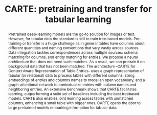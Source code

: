 ---
title: "CARTE: pretraining and transfer for tabular learning"
link: "https://arxiv.org/abs/2402.16785"
authors: "Kim, et al."
venue: "ArXiv"
year: 2024
abstract: "Pretrained deep-learning models are the go-to solution
for images or text. However, for tabular data the standard is still to train tree-based models. Pre-training or transfer is a huge challenge as in general tables have columns about
different quantities and naming conventions that vary vastly across sources. Data integration tackles correspondences across multiple sources: schema matching for columns, and
entity matching for entries. We propose a neural architecture
that does not need such matches. As a result, we can pretrain it on background data that has not been matched. The architecture –CARTE for Context Aware Representation of
Table Entries– uses a graph representation of tabular (or relational) data to process tables with different columns, string embeddings of entries and columns names to model an open
vocabulary, and a graph-attentional network to contextualize entries with column names and neighboring entries. An extensive benchmark shows that CARTE facilitates learning,
outperforming a solid set of baselines including the best treebased models. CARTE also enables joint learning across tables with unmatched columns, enhancing a small table
with bigger ones. CARTE opens the door to large pretrained models embarking information for tabular data."
---
